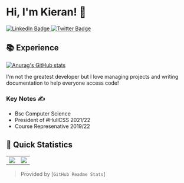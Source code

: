# Hi, I'm Kieran! 👋  <img src="https://komarev.com/ghpvc/?username=KieranRobson" alt="" align="center" />
<div id="badges">
  <a href="https://www.linkedin.com/in/kieranrobson/" target="_blank">
    <img src="https://img.shields.io/badge/LinkedIn-blue?style=for-the-badge&logo=linkedin&logoColor=white" alt="LinkedIn Badge"/>
  </a>
  <a href="">
    <img src="https://img.shields.io/badge/Twitter-blue?style=for-the-badge&logo=twitter&logoColor=white" alt="Twitter Badge"/>
  </a>
</div>

## 📚 Experience

[![Anurag's GitHub stats](https://github-readme-stats.vercel.app/api?username=kieranrobson)](https://github.com/anuraghazra/github-readme-stats)


I'm not the greatest developer but I love managing projects and writing documentation to help everyone access code!

### Key Notes ✍️

- Bsc Computer Science
- President of #HullCSS 2021/22
- Course Represenative 2019/22


## 👀 Quick Statistics

<table>
  <tr>
    <td align="center" style="padding=0;width=50%;">
      <img align="center" style="padding=0;" src="[![Anurag's GitHub stats](https://github-readme-stats.vercel.app/api?username=kieranrobson)](https://github.com/anuraghazra/github-readme-stats)" />
    </td>
    <td align="center" style="padding=0;width=50%;">
      <img align="center" style="padding=0;" src="[![Top Langs](https://github-readme-stats.vercel.app/api/top-langs/?username=KieranRobson)](https://github.com/anuraghazra/github-readme-stats)" />
    </td>
  </tr>
</table>

> Provided by [`GitHub Readme Stats`]
